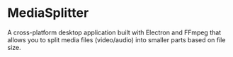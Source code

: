 # MediaSplitter
A cross-platform desktop application built with Electron and FFmpeg that allows you to split media files (video/audio) into smaller parts based on file size.
